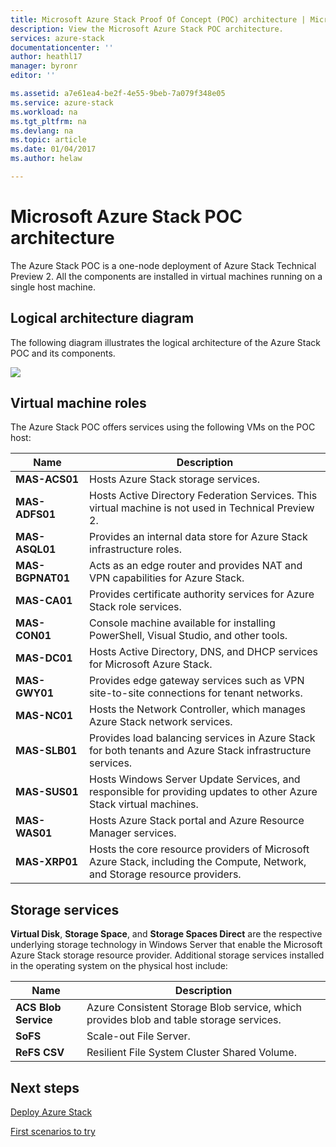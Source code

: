 ```yaml
---
title: Microsoft Azure Stack Proof Of Concept (POC) architecture | Microsoft Docs
description: View the Microsoft Azure Stack POC architecture.
services: azure-stack
documentationcenter: ''
author: heathl17
manager: byronr
editor: ''

ms.assetid: a7e61ea4-be2f-4e55-9beb-7a079f348e05
ms.service: azure-stack
ms.workload: na
ms.tgt_pltfrm: na
ms.devlang: na
ms.topic: article
ms.date: 01/04/2017
ms.author: helaw

---
```

# Microsoft Azure Stack POC architecture
The Azure Stack POC is a one-node deployment of Azure Stack Technical Preview 2. All the components are installed in virtual machines running on a single host machine. 

## Logical architecture diagram
The following diagram illustrates the logical architecture of the Azure Stack POC and its components.

![](media/azure-stack-architecture/image1.png)

## Virtual machine roles
The Azure Stack POC offers services using the following VMs on the POC host:

| Name | Description |
| ----- | ----- |
| **MAS-ACS01** | Hosts Azure Stack storage services.|
| **MAS-ADFS01** | Hosts Active Directory Federation Services.  This virtual machine is not used in Technical Preview 2. |
| **MAS-ASQL01** | Provides an internal data store for Azure Stack infrastructure roles.  |
| **MAS-BGPNAT01** | Acts as an edge router and provides NAT and VPN capabilities for Azure Stack. |
| **MAS-CA01** | Provides certificate authority services for Azure Stack role services.|
| **MAS-CON01** | Console machine available for installing PowerShell, Visual Studio, and other tools.|
| **MAS-DC01** | Hosts Active Directory, DNS, and DHCP services for Microsoft Azure Stack.|
| **MAS-GWY01** | Provides edge gateway services such as VPN site-to-site connections for tenant networks.|
| **MAS-NC01** | Hosts the Network Controller, which manages Azure Stack network services.  |
| **MAS-SLB01** | Provides load balancing services in Azure Stack for both tenants and Azure Stack infrastructure services.  |
| **MAS-SUS01** | Hosts Windows Server Update Services, and responsible for providing updates to other Azure Stack virtual machines.|
| **MAS-WAS01** | Hosts Azure Stack portal and Azure Resource Manager services.|
| **MAS-XRP01** | Hosts the core resource providers of Microsoft Azure Stack, including the Compute, Network, and Storage resource providers.|

## Storage services
**Virtual Disk**, **Storage Space**, and **Storage Spaces Direct** are the respective underlying storage technology in Windows Server that enable the Microsoft Azure Stack storage resource provider.  Additional storage services installed in the operating system on the physical host include:

| Name | Description |
| ----- | ----- |
| **ACS Blob Service** | Azure Consistent Storage Blob service, which provides blob and table storage services. |
| **SoFS** | Scale-out File Server.|
| **ReFS CSV** |Resilient File System Cluster Shared Volume.|


## Next steps
[Deploy Azure Stack](azure-stack-deploy.md)

[First scenarios to try](azure-stack-first-scenarios.md)

